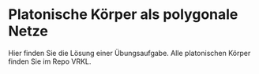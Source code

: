 # Platonische Körper als polygonale Netze

Hier finden Sie die Lösung einer Übungsaufgabe. Alle platonischen Körper finden Sie im 
Repo VRKL.

